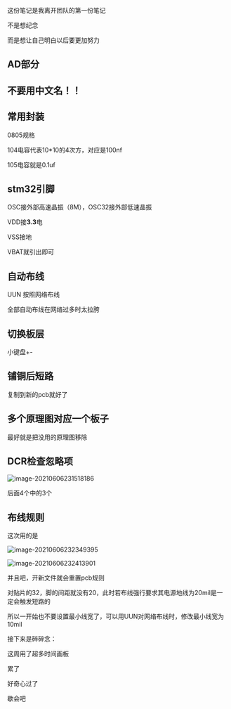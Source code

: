 这份笔记是我离开团队的第一份笔记

不是想纪念

而是想让自己明白以后要更加努力

## AD部分

## 不要用中文名！！

## 常用封装

0805规格

104电容代表10*10的4次方，对应是100nf

105电容就是0.1uf

## stm32引脚

OSC接外部高速晶振（8M），OSC32接外部低速晶振

VDD接**3.3**电

VSS接地

VBAT就引出即可

## 自动布线

UUN 按照网络布线

全部自动布线在网络过多时太拉胯

## 切换板层

小键盘+-

## 铺铜后短路

复制到新的pcb就好了

## 多个原理图对应一个板子

最好就是把没用的原理图移除

## DCR检查忽略项

![image-20210606231518186](https://github.xutongxin.me/https://raw.githubusercontent.com/xutongxin1/PictureBed/master/img0/image-20210606231518186.png)

后面4个中的3个

## 布线规则

这次用的是

![image-20210606232349395](https://github.xutongxin.me/https://raw.githubusercontent.com/xutongxin1/PictureBed/master/img0/image-20210606232349395.png)

![image-20210606232413901](https://github.xutongxin.me/https://raw.githubusercontent.com/xutongxin1/PictureBed/master/img0/image-20210606232413901.png)

并且吧，开新文件就会重置pcb规则

对贴片的32，脚的间距就没有20，此时若布线强行要求其电源地线为20mil是一定会触发短路的

所以一开始也不要设置最小线宽了，可以用UUN对网络布线时，修改最小线宽为10mil



接下来是碎碎念：

这周用了超多时间画板

累了

好奇心过了

歇会吧



